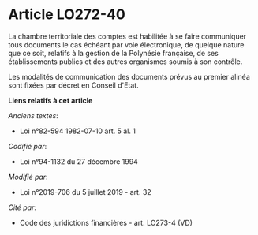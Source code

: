 # Article LO272-40

La chambre territoriale des comptes est habilitée à se faire communiquer tous documents le cas échéant par voie électronique,
de quelque nature que ce soit, relatifs à la gestion de la Polynésie française, de ses établissements publics et des autres
organismes soumis à son contrôle.

Les modalités de communication des documents prévus au premier alinéa sont fixées par décret en Conseil d'Etat.

**Liens relatifs à cet article**

_Anciens textes_:

  - Loi n°82-594 1982-07-10 art. 5 al. 1

_Codifié par_:

  - Loi n°94-1132 du 27 décembre 1994

_Modifié par_:

  - Loi n°2019-706 du 5 juillet 2019 - art. 32

_Cité par_:

  - Code des juridictions financières - art. LO273-4 (VD)
